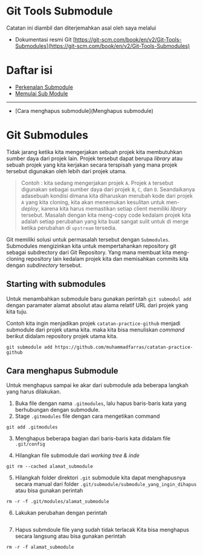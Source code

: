 # Git Tools Submodule
Catatan ini diambil dan diterjemahkan asal oleh saya melalui

* Dokumentasi resmi Git [https://git-scm.com/book/en/v2/Git-Tools-Submodules](https://git-scm.com/book/en/v2/Git-Tools-Submodules)

# Daftar isi
* [Perkenalan Submodule](#Git-Submodules)
* [Memulai Sub Module](#starting-with-submodules)

___
* [Cara menghapus submodule](Menghapus submodule)

# Git Submodules
Tidak jarang ketika kita mengerjakan sebuah projek kita membutuhkan sumber daya dari projek lain. Projek tersebut dapat berupa *library* atau sebuah projek yang kita kerjakan secara terspisah yang mana projek tersebut digunakan oleh lebih dari projek utama.

> Contoh : kita sedang mengerjakan projek `A`. Projek `A` tersebut digunakan sebagai sumber daya dari projek `B`, `C`, dan `D`. Seandaikanya adasebuah kondisi dimana kita diharuskan merubah kode dari projek `A` yang kita cloning, kita akan menemukan kesulitan untuk men-*deploy*, karena kita harus memastikan setiap client memiliki *library* tersebut. Masalah dengan kita meng-copy code kedalam projek kita adalah setiap perubahan yang kita buat sangat sulit untuk di merge ketika perubahan di `upstream` tersedia.

Git memiliki solusi untuk permasalah tersebut dengan `Submodules`. Submodules mengizinkan kita untuk mempertahankan repository git sebagai subdrectory dari Git Repository. Yang mana membuat kita meng-cloning repository lain kedalam projek kita dan memisahkan commits kita dengan *subdirectory* tersebut.

## Starting with submodules
Untuk menambahkan submodule baru gunakan perintah ```git submodul add``` dengan paramater alamat absolut atau alama relatif URL dari projek yang kita tuju.

Contoh kita ingin menjadikan projek `catatan-practice-github` menjadi submodule dari projek utama kita. maka kita bisa menuliskan *command* berikut didalam repository  projek utama kita.

```
git submodule add https://github.com/muhammadfarras/catatan-practice-github
```





## Cara menghapus Submodule
Untuk menghapus sampai ke akar dari submodule ada beberapa langkah yang harus dilakukan. 
1. Buka file dengan nama `.gitmodules`, lalu hapus baris-baris kata yang berhubungan dengan submodule.
2. Stage `.gitmodules` file dengan cara mengetikan command 
```
git add .gitmodules
```
3. Menghapus beberapa bagian dari baris-baris kata didalam file `.git/config`

4. Hilangkan file submodule dari *working tree & inde*
```
git rm --cached alamat_submodule
```
5. Hilangkah folder direktori `.git` submodule
kita dapat menghapusnya secara manual dari folder `.git/submodule/submodule_yang_ingin_dihapus` atau bisa gunakan perintah
```
rm -r -f .git/modules/alamat_submodule
```
6. Lakukan perubahan dengan perintah
```git commit -m "Removed submodule"
```
7. Hapus submdoule file yang sudah tidak terlacak
Kita bisa menghapus secara langsung atau bisa gunakan perintah
```
rm -r -f alamat_submodule
```